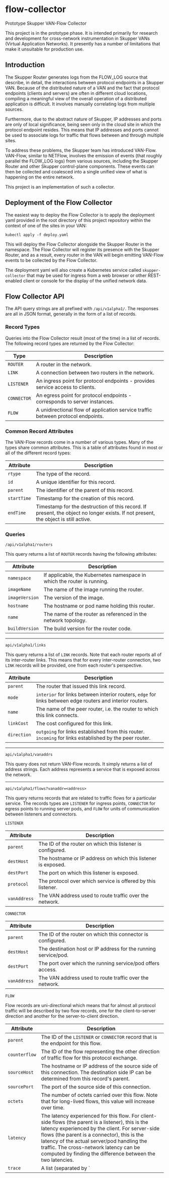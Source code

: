# flow-collector
Prototype Skupper VAN-Flow Collector

This project is in the prototype phase.  It is intended primarily for research and development for cross-network instrumentation in Skupper VANs (Virtual Application Networks).  It presently has a number of limitations that make it unsuitable for production use.

## Introduction

The Skupper Router generates logs from the FLOW_LOG source that describe, in detail, the interactions between protocol endpoints in a Skupper VAN.  Because of the distributed nature of a VAN and the fact that protocol endpoints (clients and servers) are often in different cloud locations, compiling a meaningful view of the overall operation of a distributed application is difficult.  It involves manually correlating logs from multiple sources.

Furthermore, due to the abstract nature of Skupper, IP addresses and ports are only of local significance, being seen only in the cloud site in which the protocol endpoint resides.  This means that IP addresses and ports cannot be used to associate logs for traffic that flows between and through multiple sites.

To address these problems, the Skupper team has introduced VAN-Flow.  VAN-Flow, similar to NETFlow, involves the emission of events (that roughly parallel the FLOW_LOG logs) from various sources, including the Skupper Router and other Skupper control-plane components.  These events can then be collected and coalesced into a single unified view of what is happening on the entire network.

This project is an implementation of such a collector.

## Deployment of the Flow Collector

The easiest way to deploy the Flow Collector is to apply the deployment yaml provided in the root directory of this project repository within the context of one of the sites in your VAN:

```kubectl apply -f deploy.yaml```

This will deploy the Flow Collector alongside the Skupper Router in the namespace.  The Flow Collector will register its presence with the Skupper Router, and as a result, every router in the VAN will begin emitting VAN-Flow events to be collected by the Flow Collector.

The deployment yaml will also create a Kubernetes service called `skupper-collector` that may be used for ingress from a web browser or other REST-enabled client or console for the display of the unified network data.

## Flow Collector API

The API query strings are all prefixed with `/api/v1alpha1/`.  The responses are all in JSON format, generally in the form of a list of records.

### Record Types

Queries into the Flow Collector result (most of the time) in a list of records.  The following record types are returned by the Flow Collector:

|Type|Description|
|----|-----------|
|`ROUTER`|A router in the network.|
|`LINK`|A connection between two routers in the network.|
|`LISTENER`|An ingress point for protocol endpoints - provides service access to clients.|
|`CONNECTOR`|An egress point for protocol endpoints - corresponds to server instances.|
|`FLOW`|A unidirectional flow of application service traffic between protocol endpoints.|

### Common Record Attributes

The VAN-Flow records come in a number of various types.  Many of the types share common attributes.  This is a table of attributes found in most or all of the different record types:

|Attribute|Description|
|---------|-----------|
|`rtype`|The type of the record.|
|`id`|A unique identifier for this record.|
|`parent`|The identifier of the parent of this record.|
|`startTime`|Timestamp for the creation of this record.|
|`endTime`|Timestamp for the destruction of this record.  If present, the object no longer exists.  If not present, the object is still active.|

### Queries

`/api/v1alpha1/routers`

This query returns a list of `ROUTER` records having the following attributes:

|Attribute|Description|
|---------|-----------|
|`namespace`|If applicable, the Kubernetes namespace in which the router is running.|
|`imageName`|The name of the image running the router.|
|`imageVersion`|The version of the image.|
|`hostname`|The hostname or pod name holding this router.|
|`name`|The name of the router as referenced in the network topology.|
|`buildVersion`|The build version for the router code.|

---
`api/v1alpha1/links`

This query returns a list of `LINK` records.  Note that each router reports all of its inter-router links.  This means that for every inter-router connection, two `LINK` records will be provided, one from each router's perspective.

|Attribute|Description|
|---------|-----------|
|`parent`|The router that issued this link record.|
|`mode`|`interior` for links between interior routers, `edge` for links between edge routers and interior routers.|
|`name`|The name of the peer router, i.e. the router to which this link connects.|
|`linkCost`|The cost configured for this link.|
|`direction`|`outgoing` for links established from this router.  `incoming` for links established by the peer router.|

---
`api/v1alpha1/vanaddrs`

This query does not return VAN-Flow records.  It simply returns a list of address strings.  Each address represents a service that is exposed across the network.

---
`api/v1alpha1/flows?vanaddr=<address>`

This query returns records that are related to traffic flows for a particular service.  The records types are `LISTENER` for ingress points, `CONNECTOR` for egress points to running server pods, and `FLOW` for units of communication between listeners and connectors.

`LISTENER`

|Attribute|Description|
|----|----|
|`parent`|The ID of the router on which this listener is configured.|
|`destHost`|The hostname or IP address on which this listener is exposed.|
|`destPort`|The port on which this listener is exposed.|
|`protocol`|The protocol over which service is offered by this listener.|
|`vanAddress`|The VAN address used to route traffic over the network.|

`CONNECTOR`

|Attribute|Description|
|----|----|
|`parent`|The ID of the router on which this connector is configured.|
|`destHost`|The destination host or IP address for the running service/pod.|
|`destPort`|The port over which the running service/pod offers access.|
|`vanAddress`|The VAN address used to route traffic over the network.|

`FLOW`

Flow records are uni-directional which means that for almost all protocol traffic will be described by two flow records, one for the client-to-server direction and another for the server-to-client direction.

|Attribute|Description|
|----|----|
|`parent`|The ID of the `LISTENER` or `CONNECTOR` record that is the endpoint for this flow.|
|`counterflow`|The ID of the flow representing the other direction of traffic flow for this protocol exchange.|
|`sourceHost`|The hostname or IP address of the source side of this connection.  The destination side IP can be determined from this record's parent.|
|`sourcePort`|The port of the source side of this connection.|
|`octets`|The number of octets carried over this flow.  Note that for long-lived flows, this value will increase over time.|
|`latency`|The latency experienced for this flow.  For client-side flows (the parent is a listener), this is the latency experienced by the client.  For server-side flows (the parent is a connector), this is the latency of the actual server/pod handling the traffic.  The cross-network latency can be computed by finding the difference between the two latencies.|
|`trace`|A list (separated by `|` characters) of the routers through which this traffic flowed.|
